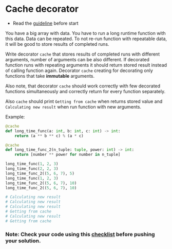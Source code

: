 # Cache decorator
- Read the [guideline](https://github.com/mate-academy/py-task-guideline/blob/main/README.md)  before start


You have a big array with data. You have to run a long runtime function
with this data. Data can be repeated.
To not re-run function with repeatable data, it will be good to store
results of completed runs.

Write decorator `cache` that stores results of completed runs with
different arguments, number of arguments can be also different.
If decorated function runs with repeating arguments it should return stored
result instead of calling function again. Decorator `cache` creating for 
decorating only functions that take **immutable** arguments.

Also note, that decorator `cache` should work correctly with few decorated
functions simultaneously and correctly return for every function separately.

Also `cache` should print `Getting from cache` when returns stored value and 
`Calculating new result` when run function with new arguments.

Example:
```python
@cache
def long_time_func(a: int, b: int, c: int) -> int:
    return (a ** b ** c) % (a * c)

@cache
def long_time_func_2(n_tuple: tuple, power: int) -> int:
    return [number ** power for number in n_tuple]

long_time_func(1, 2, 3)
long_time_func(2, 2, 3)
long_time_func_2((5, 6, 7), 5)
long_time_func(1, 2, 3)
long_time_func_2((5, 6, 7), 10)
long_time_func_2((5, 6, 7), 10)

# Calculating new result 
# Calculating new result 
# Calculating new result 
# Getting from cache 
# Calculating new result 
# Getting from cache
```

### Note: Check your code using this [checklist](checklist.md) before pushing your solution.
